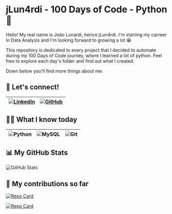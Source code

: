 
# jLun4rdi - 100 Days of Code - Python :snake:

Hello! My real name is João Lunardi, hence jLun4rdi. I'm starting my carreer in Data Analysis and I'm looking forward to growing a lot 😁

This repository is dedicated to every project that I decided to automate during my 100 Days of Code journey, where I learned a lot of python. Feel free to explore each day's folder and find out what I created. 

Down below you'll find more things about me:

## 📧 Let's connect!
| [![LinkedIn](https://img.shields.io/badge/LinkedIn-0077B5?style=for-the-badge&logo=linkedin&logoColor=white)](https://www.linkedin.com/in/joão-lunardi-128a95242/) | [![GitHub](https://img.shields.io/badge/GitHub-100000?style=for-the-badge&logo=github&logoColor=white)](https://github.com/jLun4rd1) |
|- |- |

## 👨‍💻 What I know today
| ![Python](https://img.shields.io/badge/python-3670A0?style=for-the-badge&logo=python&logoColor=ffdd54) | ![MySQL](https://img.shields.io/badge/MySQL-00000F?style=for-the-badge&logo=mysql&logoColor=white) | ![Git](https://img.shields.io/badge/GIT-E44C30?style=for-the-badge&logo=git&logoColor=white) |
|- |- |- |


## 📊 My GitHub Stats
![GitHub Stats](https://github-readme-stats.vercel.app/api?username=jLun4rd1&theme=transparent&bg_color=000&border_color=30A3DC&show_icons=true&icon_color=30A3DC&title_color=E94D5F&text_color=FFF)

## 🤝 My contributions so far
[![Repo Card](https://github-readme-stats.vercel.app/api/pin/?username=jLun4rd1&repo=100-days-of-code&bg_color=000&border_color=30A3DC&show_icons=true&icon_color=30A3DC&title_color=E94D5F&text_color=FFF)](https://github.com/jLun4rd1/100-days-of-code)

[![Repo Card](https://github-readme-stats.vercel.app/api/pin/?username=jLun4rd1&repo=java-bootcamp&bg_color=000&border_color=30A3DC&show_icons=true&icon_color=30A3DC&title_color=E94D5F&text_color=FFF)](https://github.com/jLun4rd1/java-bootcamp)